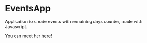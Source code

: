 # EventsApp

 Application to create events with remaining days counter, made with Javascript.
 
 You can meet her [here!](https://manueldilena.github.io/EventsApp/)
